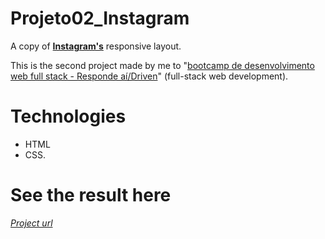 # Projeto02_Instagram
A copy of [**Instagram's**](https://www.instagram.com/) responsive layout.

This is the second project made by me to 
"[bootcamp de desenvolvimento web full stack - Responde aí/Driven](https://page.respondeai.com.br/bootcamp)" 
(full-stack web development).

# Technologies
* HTML 
* CSS.

# See the result here
[*Project url*](https://nello-moreira.github.io/Projeto02_Instagram/)
